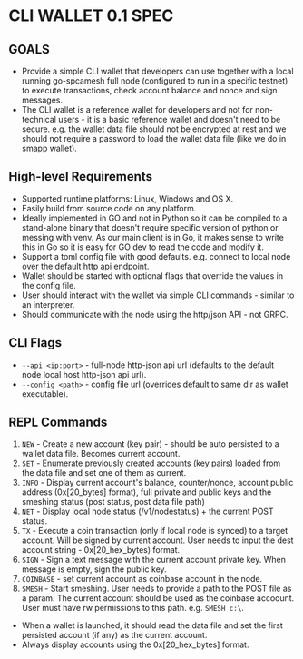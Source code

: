 # CLI WALLET 0.1 SPEC

## GOALS
- Provide a simple CLI wallet that developers can use together with a local running go-spcamesh full node (configured to run in a specific testnet) to execute transactions, check account balance and nonce and sign messages.
- The CLI wallet is a reference wallet for developers and not for non-technical users - it is a basic reference wallet and doesn't need to be secure. e.g. the wallet data file should not be encrypted at rest and we should not require a password to load the wallet data file (like we do in smapp wallet).

## High-level Requirements
- Supported runtime platforms: Linux, Windows and OS X.
- Easily build from source code on any platform.
- Ideally implemented in GO and not in Python so it can be compiled to a stand-alone binary that doesn't require specific version of python or messing with venv. As our main client is in Go, it makes sense to write this in Go so it is easy for GO dev to read the code and modify it.
- Support a toml config file with good defaults. e.g. connect to local node over the default http api endpoint.
- Wallet should be started with optional flags that override the values in the config file.
- User should interact with the wallet via simple CLI commands - similar to an interpreter.
- Should communicate with the node using the http/json API - not GRPC.

## CLI Flags
- `--api <ip:port>` - full-node http-json api url (defaults to the default node local host http-json api url).
- `--config <path>` - config file url (overrides default to same dir as wallet executable).

## REPL Commands
1. `NEW` - Create a new account (key pair) - should be auto persisted to a wallet data file. Becomes current account.
3. `SET` - Enumerate previously created accounts (key pairs) loaded from the data file and set one of them as current.
4. `INFO` - Display current account's balance, counter/nonce, account public address (0x[20_bytes] format), full private and public keys and the smeshing status (post status, post data file path)
5. `NET` - Display local node status (/v1/nodestatus) + the current POST status.
6. `TX` - Execute a coin transaction (only if local node is synced) to a target account. Will be signed by current account. User needs to input the dest account string - 0x[20_hex_bytes) format.
7. `SIGN` - Sign a text message with the current account private key. When message is empty, sign the public key.
8. `COINBASE` - set current account as coinbase account in the node.
9. `SMESH` - Start smeshing. User needs to provide a path to the POST file as a param. The current account should be used as the coinbase accoount. User must have rw permissions to this path. e.g. `SMESH c:\`.


- When a wallet is launched, it should read the data file and set the first persisted account (if any) as the current account.
- Always display accounts using the 0x[20_hex_bytes] format.
